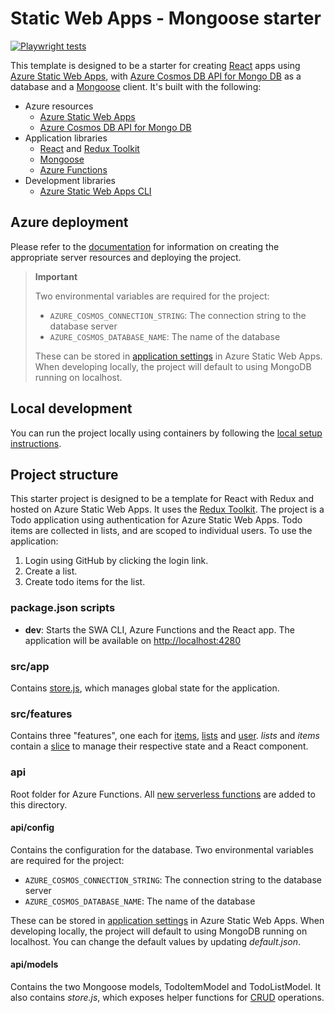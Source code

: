 # Static Web Apps - Mongoose starter

[![Playwright tests](https://github.com/staticwebdev/mongoose-starter/actions/workflows/playwright-dashboard.yml/badge.svg)](https://github.com/staticwebdev/mongoose-starter/actions/workflows/playwright-dashboard.yml)

This template is designed to be a starter for creating [React](https://reactjs.org) apps using [Azure Static Web Apps](https://docs.microsoft.com/azure/static-web-apps/overview?WT.mc_id=academic-45074-chrhar), with [Azure Cosmos DB API for Mongo DB](https://docs.microsoft.com/azure/cosmos-db/mongodb/mongodb-introduction?WT.mc_id=academic-45074-chrhar) as a database and a [Mongoose](https://mongoosejs.com/) client. It's built with the following:

- Azure resources
  - [Azure Static Web Apps](https://docs.microsoft.com/azure/static-web-apps/overview?WT.mc_id=academic-45074-chrhar)
  - [Azure Cosmos DB API for Mongo DB](https://docs.microsoft.com/azure/cosmos-db/mongodb/mongodb-introduction?WT.mc_id=academic-45074-chrhar)
- Application libraries
  - [React](https://reactjs.org/) and [Redux Toolkit](https://redux-toolkit.js.org/)
  - [Mongoose](https://mongoosejs.com/)
  - [Azure Functions](https://docs.microsoft.com/azure/azure-functions/functions-overview?WT.mc_id=academic-45074-chrhar)
- Development libraries
  - [Azure Static Web Apps CLI](https://docs.microsoft.com/azure/static-web-apps/local-development?WT.mc_id=academic-45074-chrhar)

## Azure deployment

Please refer to the [documentation](https://docs.microsoft.com/azure/static-web-apps/add-mongoose?WT.mc_id=academic-45074-chrhar) for information on creating the appropriate server resources and deploying the project.

> **Important**
>
> Two environmental variables are required for the project:
>
> - `AZURE_COSMOS_CONNECTION_STRING`: The connection string to the database server
> - `AZURE_COSMOS_DATABASE_NAME`: The name of the database
>
> These can be stored in [application settings](https://docs.microsoft.com/azure/static-web-apps/add-mongoose?WT.mc_id=academic-45074-chrhar#configure-database-connection-string) in Azure Static Web Apps. When developing locally, the project will default to using MongoDB running on localhost.

## Local development

You can run the project locally using containers by following the [local setup instructions](./local-setup.md).

## Project structure

This starter project is designed to be a template for React with Redux and hosted on Azure Static Web Apps. It uses the [Redux Toolkit](https://redux-toolkit.js.org/). The project is a Todo application using authentication for Azure Static Web Apps. Todo items are collected in lists, and are scoped to individual users. To use the application:

1. Login using GitHub by clicking the login link.
1. Create a list.
1. Create todo items for the list.

### package.json scripts

- **dev**: Starts the SWA CLI, Azure Functions and the React app. The application will be available on [http://localhost:4280](http://localhost:4280)

### src/app

Contains [store.js](./src/app/store.js), which manages global state for the application.

### src/features

Contains three "features", one each for [items](./src/features/items/), [lists](./src/features/lists/) and [user](./src/features/user/). *lists* and *items* contain a [slice](https://redux-toolkit.js.org/api/createSlice) to manage their respective state and a React component.

### api

Root folder for Azure Functions. All [new serverless functions](https://docs.microsoft.com/azure/static-web-apps/add-api?tabs=react#create-the-api?WT.mc_id=academic-45074-chrhar) are added to this directory.

#### api/config

Contains the configuration for the database. Two environmental variables are required for the project:

- `AZURE_COSMOS_CONNECTION_STRING`: The connection string to the database server
- `AZURE_COSMOS_DATABASE_NAME`: The name of the database

These can be stored in [application settings](https://docs.microsoft.com/azure/static-web-apps/add-mongoose?WT.mc_id=academic-45074-chrhar#configure-database-connection-string) in Azure Static Web Apps. When developing locally, the project will default to using MongoDB running on localhost. You can change the default values by updating *default.json*.

#### api/models

Contains the two Mongoose models, TodoItemModel and TodoListModel. It also contains *store.js*, which exposes helper functions for [CRUD](https://en.wikipedia.org/wiki/Create,_read,_update_and_delete) operations.
